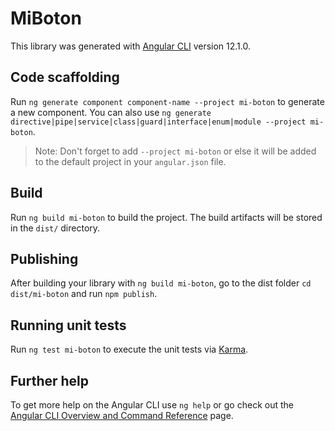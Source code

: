 # MiBoton

This library was generated with [Angular CLI](https://github.com/angular/angular-cli) version 12.1.0.

## Code scaffolding

Run `ng generate component component-name --project mi-boton` to generate a new component. You can also use `ng generate directive|pipe|service|class|guard|interface|enum|module --project mi-boton`.
> Note: Don't forget to add `--project mi-boton` or else it will be added to the default project in your `angular.json` file. 

## Build

Run `ng build mi-boton` to build the project. The build artifacts will be stored in the `dist/` directory.

## Publishing

After building your library with `ng build mi-boton`, go to the dist folder `cd dist/mi-boton` and run `npm publish`.

## Running unit tests

Run `ng test mi-boton` to execute the unit tests via [Karma](https://karma-runner.github.io).

## Further help

To get more help on the Angular CLI use `ng help` or go check out the [Angular CLI Overview and Command Reference](https://angular.io/cli) page.

